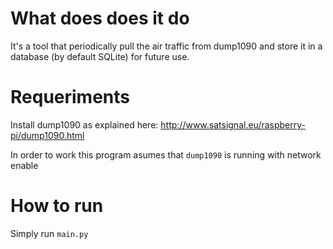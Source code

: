 # What does does it do

It's a tool that periodically pull the air traffic from dump1090 and store it in a database (by default SQLite) for future use.


# Requeriments
Install dump1090 as explained here: http://www.satsignal.eu/raspberry-pi/dump1090.html

In order to work this program asumes that `dump1090` is running with network enable

# How to run
Simply run `main.py`

